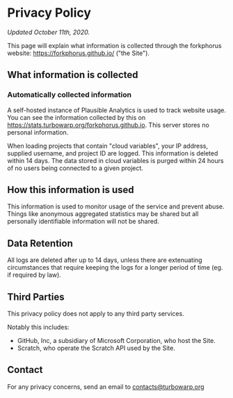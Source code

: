 # Privacy Policy

<!-- UPDATE THIS WHEN MAKING EDITS -->
*Updated October 11th, 2020.*

This page will explain what information is collected through the forkphorus website: https://forkphorus.github.io/ ("the Site").

## What information is collected

### Automatically collected information

A self-hosted instance of Plausible Analytics is used to track website usage. You can see the information collected by this on https://stats.turbowarp.org/forkphorus.github.io. This server stores no personal information.

When loading projects that contain "cloud variables", your IP address, supplied username, and project ID are logged. This information is deleted within 14 days. The data stored in cloud variables is purged within 24 hours of no users being connected to a given project.

## How this information is used

This information is used to monitor usage of the service and prevent abuse. Things like anonymous aggregated statistics may be shared but all personally identifiable information will not be shared.

## Data Retention

All logs are deleted after up to 14 days, unless there are extenuating circumstances that require keeping the logs for a longer period of time (eg. if required by law).

## Third Parties

This privacy policy does not apply to any third party services.

Notably this includes:

 - GitHub, Inc, a subsidiary of Microsoft Corporation, who host the Site.
 - Scratch, who operate the Scratch API used by the Site.

## Contact

For any privacy concerns, send an email to contacts@turbowarp.org
